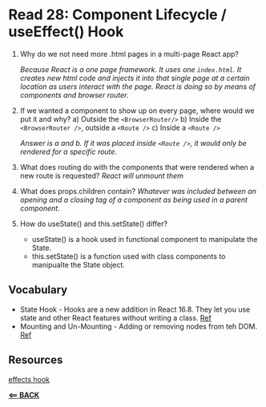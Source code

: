 # Read 28: Component Lifecycle / useEffect() Hook

1. Why do we not need more .html pages in a multi-page React app?

    *Because React is a one page framework. It uses one ```index.html```. It creates new html code and injects it into that single page at a certain location as users interact with the page. React is doing so by means of components and browser router.*

2. If we wanted a component to show up on every page, where would we put it and why?
   a) Outside the ```<BrowserRouter/>```
   b) Inside the ```<BrowserRouter />```, outside a ```<Route />```
   c) Inside a ```<Route />```

    *Answer is a and b. If it was placed inside ```<Route />```, it would only be rendered for a specific route.*

3. What does routing do with the components that were rendered when a new route is requested?
   *React will unmount them*
4. What does props.children contain?
  *Whatever was included between an opening and a closing tag of a component as being used in a parent component.*
5. How do useState() and this.setState() differ?
   - useState() is a hook used in functional component to manipulate the State.
   - this.setState() is a function used with class components to manipualte the State object.


## Vocabulary

- State Hook - Hooks are a new addition in React 16.8. They let you use state and other React features without writing a class. [Ref](https://reactjs.org/docs/hooks-state.html)
- Mounting and Un-Mounting - Adding or removing nodes from teh DOM. [Ref](https://stackoverflow.com/questions/31556450/what-is-mounting-in-react-js)

## Resources

[effects hook](https://reactjs.org/docs/hooks-effect.html)



[**<== BACK**](401-toc.md)